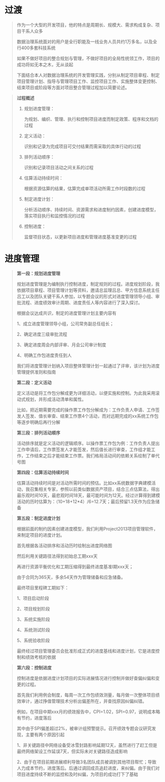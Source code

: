 # 过渡

> 作为一个大型的开发项目，他的特点是周期长、规模大、需求构成复杂、项目干系人众多
>
> 数据治理系统面对的用户是全行职能及一线业务人员共约1万多名，以及全行400多套科技系统
>
> 如果不做好项目的整合规划与管理，不做好项目的全局性统领工作，项目的成功将如无本之木，无从谈起
>
> 下面结合本人对数据治理系统的开发管理实践，分别从制定项目章程、制定项目管理计划、指导与管理项目工作、监控项目工作、实施整体变更控制、结束项目或阶段等方面对项目整合管理过程加以简要论述。

> **过程概述**
>
> 1. 规划进度管理：
>
>    为规划、编织、管理、执行和控制项目进度而制定政策、程序和文档的过程
>
> 2. 定义活动：
>
>    识别和记录为完成项目可交付结果而需采取的具体行动的过程
>
> 3. 排列活动顺序：
>
>    识别和记录项目活动之间关系的过程
>
> 4. 估算活动持续时间：
>
>    根据资源估算的结果，估算完成单项活动所需工作时段数的过程
>
> 5. 制定进度计划：
>
>    分析活动顺序、持续时间、资源需求和进度制约因素，创建进度模型，落实项目执行和监控情况的过程
>
> 6. 控制进度：
>
>    监督项目状态，以更新项目进度和管理进度基准变更的过程

# 进度管理

> **第一段：规划进度管理**
>
> ​	规划进度管理是为编制执行控制进度，制定规则的过程。进度规划阶段，我依据项目章程、项目管理计划等资料，邀请总监理吕总、甲方信息系统主任吕工以及团队关键干系人参加，以专题会议的形式对进度管理领导小组、审批流程、进度绩效审计周期、进度责任人等内容进行了深入探讨。
>
> 根据会议达成共识，制定的进度管理计划主要内容有
>
> 1、成立进度管理领导小组，公司常务副总任组长；
>
> 2、确定进度三级审批流程
>
> 3、确定进度周会内部评审、月会公司审计制度
>
> 4、明确工作包进度责任到人
>
> 我们将进度管理计划纳入项目整体管理计划一起通过了评审，该计划为进度管理提供准则和指南

> **第二段：定义活动**
>
> 定义活动是将工作包分解成更为详细活动，以便实施和控制。为此我采用滚动式规划，并形成活动清单和属性。
>
> 比如，把近期需要完成的操作票工作包分解成为：工作负责人申请、工作签发人签发、值长审查、结束工作票4个活动，而对远期完成的xx系统工作包等逐步明确后再行分解

> **第三段：排列活动顺序**
>
> 活动排序就是定义活动的逻辑顺序。以操作票工作包为例：工作负责人提出工作申请后，工作票签发人才能签发，然后值长进行审查，工作组才能工作，工作结束之后才能结束工作票。我们格局活动间的依赖关系绘制了单代号图

> **第四段：估算活动持续时间**
>
> 估算活动持续时间是对活动所需时间的预估。比如xx系统数据字典建模活动，我召集相关专家，参照以前类似数据资产项目，结合三点估算法，得出最乐观时间10天，最悲观时间18天，最可能时间为12天。经过计算得到建模活动的历时估算为：（10+18+12*4）/6=12.7天；最后预留1.3天作为应急储备

> **第五段：制定进度计划**
>
> 根据前面的制约因素创建进度模型，我们利用Project2013项目管理软件，来制定项目的进度计划。
>
> 首先根据各活动排序和活动历时绘制出进度网络图
>
> 然后利用关键路径法得到初始总工期xxx天
>
> 再进行资源平衡优化和工期压缩得到最终进度基准I期xxx天；
>
> 由于合同为365天，多余54天作为管理储备和应急储备。
>
> 最终项目里程碑工期如下：
>
> 1、项目启动阶段
>
> 2、项目规划阶段
>
> 3、系统实施阶段
>
> 4、系统测试阶段
>
> 5、系统验收阶段
>
> 最终经过项目管理委员会批准形成正式的进度基线和进度计划，它是进度控制和绩效考核的依据

> **第六段：控制进度**
>
> 控制进度是依据进度计划项目的实际进展情况进行控制并做好查偏纠偏和变更的过程。
>
> 首先我们利用例会制度，每周一次工作包绩效测量，每月做一次整体项目绩效审计，通过挣值管理技术分析出偏差所在，并查找原因纠偏纠错。
>
> 例如，在项目中期xxx月的绩效报告中，CPI=1.02，SPI=0.97，说明成本略有节约，进度落后
>
> 其中由于SPI偏差超过2%，被审计组预警提示。召开绩效专题会议研究发现，主要有两个原因引起
>
> 1、非关键路径中网络设备受冰雪封路影响延期12天，虽然进行了赶工但是最终网络架设工作延误7天，但实际未对关键路径造成影响
>
> 2、由于在项目前期进展顺利导致3名团队成员被调到其他项目帮忙；导致人力成本节约，进度落后。后通过调回成员追赶进度，来纠偏。由于我们对项目进度持续不断的监控和及时纠偏，为项目的成功打下了基础

